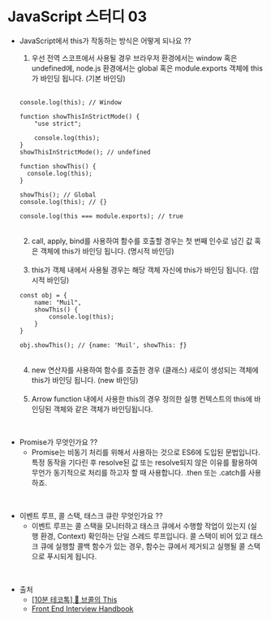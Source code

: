 # JavaScript 스터디 03

- JavaScript에서 this가 작동하는 방식은 어떻게 되나요 ??

  1. 우선 전역 스코프에서 사용될 경우 브라우저 환경에서는 window 혹은 undefined에, node.js 환경에서는 global 혹은 module.exports 객체에 this가 바인딩 됩니다. (기본 바인딩)

    <br />

    ```
    console.log(this); // Window
    
    function showThisInStrictMode() {
        "use strict";
    
        console.log(this);
    }
    showThisInStrictMode(); // undefined
    ```

    ```
    function showThis() {
      console.log(this);
    }
    
    showThis(); // Global
    console.log(this); // {}
    
    console.log(this === module.exports); // true
    ```
    
    <br />

    2. call, apply, bind를 사용하여 함수를 호출할 경우는 첫 번째 인수로 넘긴 값 혹은 객체에 this가 바인딩 됩니다. (명시적 바인딩)

    <br />

    3. this가 객체 내에서 사용될 경우는 해당 객체 자신에 this가 바인딩 됩니다. (암시적 바인딩)

    ```
    const obj = {
        name: "Muil",
        showThis() {
            console.log(this);
        }
    }
    
    obj.showThis(); // {name: 'Muil', showThis: ƒ}
    ```
    
    <br />

    4. new 연산자를 사용하여 함수를 호출한 경우 (클래스) 새로이 생성되는 객체에 this가 바인딩 됩니다. (new 바인딩)

    <br />
    
    5.  Arrow function 내에서 사용한 this의 경우 정의한 실행 컨텍스트의 this에 바인딩된 객체와 같은 객체가 바인딩됩니다.

<br />

- Promise가 무엇인가요 ??
  - Promise는 비동기 처리를 위해서 사용하는 것으로 ES6에 도입된 문법입니다. 특정 동작을 기다린 후 resolve된 값 또는 resolve되지 않은 이유를 활용하여 무언가 동기적으로 처리를 하고자 할 때 사용합니다. .then 또는 .catch를 사용하죠.

<br />

- 이벤트 루프, 콜 스택, 태스크 큐란 무엇인가요 ??
  - 이벤트 루프는 콜 스택을 모니터하고 태스크 큐에서 수행할 작업이 있는지 (실행 환경, Context) 확인하는 단일 스레드 루프입니다. 콜 스택이 비어 있고 태스크 큐에 실행할 콜백 함수가 있는 경우, 함수는 큐에서 제거되고 실행될 콜 스택으로 푸시되게 됩니다.

<br />

- 출처
  - [[10분 테코톡] 🥦 브콜의 This](https://www.youtube.com/watch?v=7RiMu2DQrb4&ab_channel=%EC%9A%B0%EC%95%84%ED%95%9C%ED%85%8C%ED%81%AC)
  - [Front End Interview Handbook](https://www.frontendinterviewhandbook.com/coding/javascript-utility-function)
